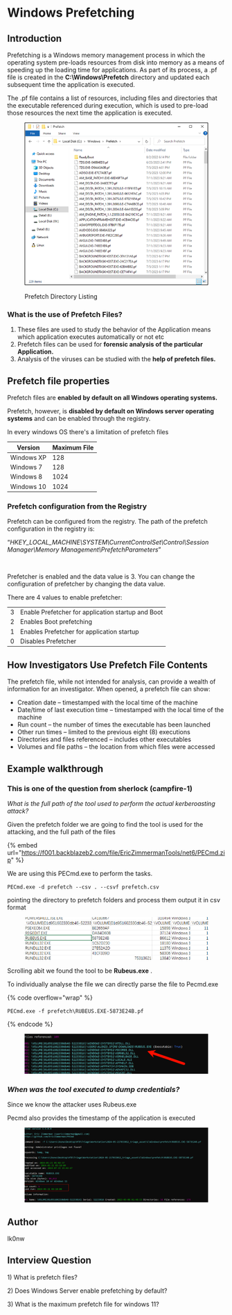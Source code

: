 # Windows Prefetching



## Introduction

Prefetching is a Windows memory management process in which the operating system pre-loads resources from disk into memory as a means of speeding up the loading time for applications. As part of its process, a .pf file is created in the **C:\Windows\Prefetch** directory and updated each subsequent time the application is executed.&#x20;

The .pf file contains a list of resources, including files and directories that the executable referenced during execution, which is used to pre-load those resources the next time the application is executed.

<figure><img src="../.gitbook/assets/image (2).png" alt=""><figcaption><p>Prefetch Directory Listing</p></figcaption></figure>

### **What is the use of Prefetch Files?**

1. These files are used to study the behavior of the Application means which application executes automatically or not etc
2. Prefetch files can be used for **forensic analysis of the particular Application.**
3. Analysis of the viruses can be studied with the **help of prefetch files.**

## Prefetch file properties

Prefetch files are **enabled by default on all Windows operating systems.**

Prefetch, however, is **disabled by default on Windows server operating systems** and can be enabled through the registry.

In every windows OS there's a limitation of prefetch files



| Version    | Maximum File |
| ---------- | ------------ |
| Windows XP | 128          |
| Windows 7  | 128          |
| Windows 8  | 1024         |
| Windows 10 | 1024         |

### **Prefetch configuration from the Registry**

Prefetch can be configured from the registry. The path of the prefetch configuration in the registry is:

“_HKEY\_LOCAL\_MACHINE\SYSTEM\CurrentControlSet\Control\Session Manager\Memory Management\PrefetchParameters_”

<figure><img src="https://lh6.googleusercontent.com/uVRpX-GaI2bUXq_-GNI9U7WqF3C4Aqpt0zKJ6xBuMn3F8n1bVv9NXoq7_jNFSBumwX-McBijQ34ypkCx_P3FHQ4w42HFdgEh16dCYlq04qIgXw-f5Y4bDN3zbyBfkdX2BXV3VUFAUFLEcwwlhAm2tKVzv0TE0JJA3BPw8530d_cO7193dX3GcQJENA" alt=""><figcaption></figcaption></figure>

Prefetcher is enabled and the data value is 3. You can change the configuration of prefetcher by changing the data value.

There are 4 values to enable prefetcher:

|   |                                                    |
| - | -------------------------------------------------- |
| 3 | Enable Prefetcher for application startup and Boot |
| 2 | Enables Boot prefetching                           |
| 1 | Enables Prefetcher for application startup         |
| 0 | Disables Prefetcher                                |

## How Investigators Use Prefetch File Contents

The prefetch file, while not intended for analysis, can provide a wealth of information for an investigator. When opened, a prefetch file can show:

* Creation date – timestamped with the local time of the machine
* Date/time of last execution time – timestamped with the local time of the machine
* Run count – the number of times the executable has been launched
* Other run times – limited to the previous eight (8) executions
* Directories and files referenced – includes other executables
* Volumes and file paths – the location from which files were accessed

## **Example walkthrough**

### **This is one of the question from sherlock (campfire-1)**

_What is the full path of the tool used to perform the actual kerberoasting attack?_

Given the prefetch folder we are going to find the tool is used for the attacking, and the full path of the files

{% embed url="https://f001.backblazeb2.com/file/EricZimmermanTools/net6/PECmd.zip" %}

We are using this PECmd.exe to perform the tasks.

```
PECmd.exe -d prefetch --csv . --csvf prefetch.csv
```

pointing the directory to prefetch folders and process them output it in csv format

<figure><img src="../.gitbook/assets/image (4).png" alt=""><figcaption></figcaption></figure>

Scrolling abit we found the tool to be **Rubeus.exe** .&#x20;

To individually analyse the file we can directly parse the file to Pecmd.exe

{% code overflow="wrap" %}
```
PECmd.exe -f prefetch\RUBEUS.EXE-5873E24B.pf
```
{% endcode %}

<figure><img src="../.gitbook/assets/image (5).png" alt=""><figcaption></figcaption></figure>

### _When was the tool executed to dump credentials?_

Since we know the attacker uses Rubeus.exe&#x20;

Pecmd also provides the timestamp of the application is executed

<figure><img src="../.gitbook/assets/image (6).png" alt=""><figcaption></figcaption></figure>

## Author

Ik0nw

## Interview Question

1\) What is prefetch files?

2\) Does Windows Server enable prefetching by default?

3\) What is the maximum prefetch file for windows 11?
